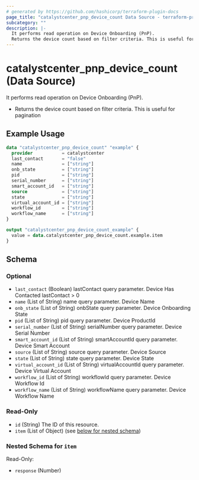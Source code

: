 ```yaml
---
# generated by https://github.com/hashicorp/terraform-plugin-docs
page_title: "catalystcenter_pnp_device_count Data Source - terraform-provider-catalystcenter"
subcategory: ""
description: |-
  It performs read operation on Device Onboarding (PnP).
  Returns the device count based on filter criteria. This is useful for pagination
---
```


# catalystcenter_pnp_device_count (Data Source)

It performs read operation on Device Onboarding (PnP).

- Returns the device count based on filter criteria. This is useful for pagination

## Example Usage

```terraform
data "catalystcenter_pnp_device_count" "example" {
  provider           = catalystcenter
  last_contact       = "false"
  name               = ["string"]
  onb_state          = ["string"]
  pid                = ["string"]
  serial_number      = ["string"]
  smart_account_id   = ["string"]
  source             = ["string"]
  state              = ["string"]
  virtual_account_id = ["string"]
  workflow_id        = ["string"]
  workflow_name      = ["string"]
}

output "catalystcenter_pnp_device_count_example" {
  value = data.catalystcenter_pnp_device_count.example.item
}
```

<!-- schema generated by tfplugindocs -->
## Schema

### Optional

- `last_contact` (Boolean) lastContact query parameter. Device Has Contacted lastContact > 0
- `name` (List of String) name query parameter. Device Name
- `onb_state` (List of String) onbState query parameter. Device Onboarding State
- `pid` (List of String) pid query parameter. Device ProductId
- `serial_number` (List of String) serialNumber query parameter. Device Serial Number
- `smart_account_id` (List of String) smartAccountId query parameter. Device Smart Account
- `source` (List of String) source query parameter. Device Source
- `state` (List of String) state query parameter. Device State
- `virtual_account_id` (List of String) virtualAccountId query parameter. Device Virtual Account
- `workflow_id` (List of String) workflowId query parameter. Device Workflow Id
- `workflow_name` (List of String) workflowName query parameter. Device Workflow Name

### Read-Only

- `id` (String) The ID of this resource.
- `item` (List of Object) (see [below for nested schema](#nestedatt--item))

<a id="nestedatt--item"></a>
### Nested Schema for `item`

Read-Only:

- `response` (Number)
